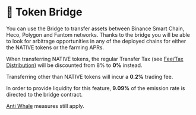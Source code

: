 # 🔁 Token Bridge

You can use the Bridge to transfer assets between Binance Smart Chain, Heco, Polygon and Fantom networks. Thanks to the bridge you will be able to look for arbitrage opportunities in any of the deployed chains for either the NATIVE tokens or the farming APRs.

When transferring NATIVE tokens, the regular Transfer Tax  \(see [Fee/Tax Distribution](deposit-fee-redistribution.md)\) will be discounted from 8% to **0%** instead.

Transferring other than NATIVE tokens will incur a **0.2%** trading fee.

In order to provide liquidity for this feature, **9.09%** of the emission rate is directed to the bridge contract.

[Anti Whale](anti-whale.md) measures still apply.
